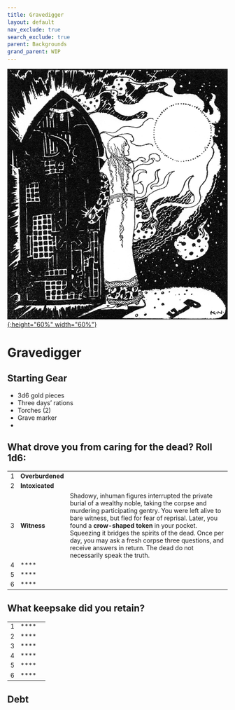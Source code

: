 ```yaml
---
title: Gravedigger
layout: default
nav_exclude: true
search_exclude: true
parent: Backgrounds
grand_parent: WIP
---
```



[![Alt text](/img/backgrounds/gravedigger.jpg "East of the Sun and West of the Moon, illustrated by Kay Nielsen"){:height="60%" width="60%"}](/img/backgrounds/gravedigger.jpg)

# Gravedigger

## Starting Gear

- 3d6 gold pieces
- Three days’ rations
- Torches (2)
- Grave marker
- 	

## What drove you from caring for the dead? Roll 1d6:

|      |      |      |
| ---- | ---- | ---- |
| 1    |**Overburdened** |      |
| 2    |**Intoxicated** |      |
| 3    |**Witness** | Shadowy, inhuman figures interrupted the private burial of a wealthy noble, taking the corpse and murdering participating gentry. You were left alive to bare witness, but fled for fear of reprisal. Later, you found a **crow-shaped token** in your pocket. Squeezing it bridges the spirits of the dead. Once per day, you may ask a fresh corpse three questions, and receive answers in return. The dead do not necessarily speak the truth. |
| 4    |**** |      |
| 5    |**** |      |
| 6    |**** |      |

## What keepsake did you retain?


|      |      |      |
| ---- | ---- | ---- |
| 1    |**** |      |
| 2    |**** |      |
| 3    |**** |      |
| 4    |**** |      |
| 5    |**** |      |
| 6    |**** |      |

## Debt
